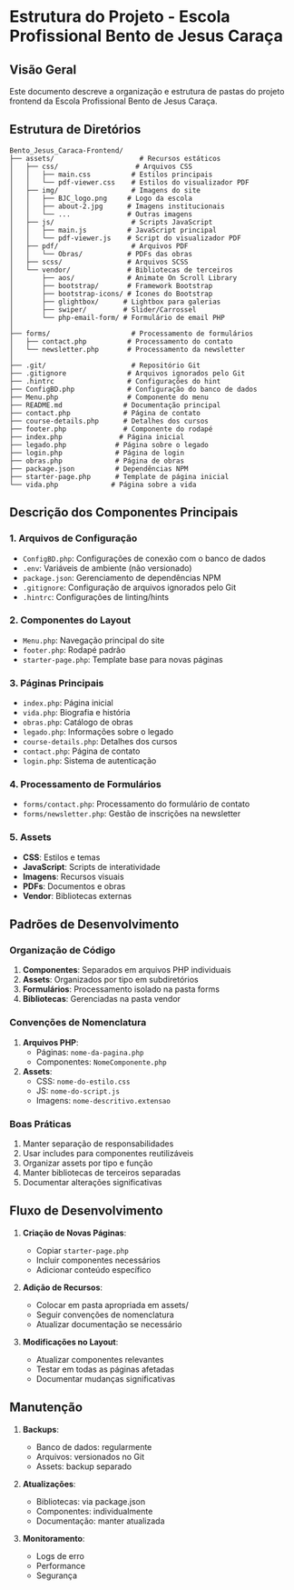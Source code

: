 # Estrutura do Projeto - Escola Profissional Bento de Jesus Caraça

## Visão Geral
Este documento descreve a organização e estrutura de pastas do projeto frontend da Escola Profissional Bento de Jesus Caraça.

## Estrutura de Diretórios

```
Bento_Jesus_Caraca-Frontend/
├── assets/                     # Recursos estáticos
│   ├── css/                   # Arquivos CSS
│   │   ├── main.css          # Estilos principais
│   │   └── pdf-viewer.css    # Estilos do visualizador PDF
│   ├── img/                  # Imagens do site
│   │   ├── BJC_logo.png     # Logo da escola
│   │   ├── about-2.jpg      # Imagens institucionais
│   │   └── ...              # Outras imagens
│   ├── js/                   # Scripts JavaScript
│   │   ├── main.js          # JavaScript principal
│   │   └── pdf-viewer.js    # Script do visualizador PDF
│   ├── pdf/                  # Arquivos PDF
│   │   └── Obras/           # PDFs das obras
│   ├── scss/                # Arquivos SCSS
│   └── vendor/              # Bibliotecas de terceiros
│       ├── aos/             # Animate On Scroll Library
│       ├── bootstrap/       # Framework Bootstrap
│       ├── bootstrap-icons/ # Ícones do Bootstrap
│       ├── glightbox/      # Lightbox para galerias
│       ├── swiper/         # Slider/Carrossel
│       └── php-email-form/ # Formulário de email PHP
│
├── forms/                    # Processamento de formulários
│   ├── contact.php          # Processamento do contato
│   └── newsletter.php       # Processamento da newsletter
│
├── .git/                     # Repositório Git
├── .gitignore               # Arquivos ignorados pelo Git
├── .hintrc                  # Configurações do hint
├── ConfigBD.php             # Configuração do banco de dados
├── Menu.php                 # Componente do menu
├── README.md               # Documentação principal
├── contact.php             # Página de contato
├── course-details.php      # Detalhes dos cursos
├── footer.php              # Componente do rodapé
├── index.php              # Página inicial
├── legado.php            # Página sobre o legado
├── login.php             # Página de login
├── obras.php             # Página de obras
├── package.json          # Dependências NPM
├── starter-page.php      # Template de página inicial
└── vida.php             # Página sobre a vida

```

## Descrição dos Componentes Principais

### 1. Arquivos de Configuração
- `ConfigBD.php`: Configurações de conexão com o banco de dados
- `.env`: Variáveis de ambiente (não versionado)
- `package.json`: Gerenciamento de dependências NPM
- `.gitignore`: Configuração de arquivos ignorados pelo Git
- `.hintrc`: Configurações de linting/hints

### 2. Componentes do Layout
- `Menu.php`: Navegação principal do site
- `footer.php`: Rodapé padrão
- `starter-page.php`: Template base para novas páginas

### 3. Páginas Principais
- `index.php`: Página inicial
- `vida.php`: Biografia e história
- `obras.php`: Catálogo de obras
- `legado.php`: Informações sobre o legado
- `course-details.php`: Detalhes dos cursos
- `contact.php`: Página de contato
- `login.php`: Sistema de autenticação

### 4. Processamento de Formulários
- `forms/contact.php`: Processamento do formulário de contato
- `forms/newsletter.php`: Gestão de inscrições na newsletter

### 5. Assets
- **CSS**: Estilos e temas
- **JavaScript**: Scripts de interatividade
- **Imagens**: Recursos visuais
- **PDFs**: Documentos e obras
- **Vendor**: Bibliotecas externas

## Padrões de Desenvolvimento

### Organização de Código
1. **Componentes**: Separados em arquivos PHP individuais
2. **Assets**: Organizados por tipo em subdiretórios
3. **Formulários**: Processamento isolado na pasta forms
4. **Bibliotecas**: Gerenciadas na pasta vendor

### Convenções de Nomenclatura
1. **Arquivos PHP**: 
   - Páginas: `nome-da-pagina.php`
   - Componentes: `NomeComponente.php`
2. **Assets**:
   - CSS: `nome-do-estilo.css`
   - JS: `nome-do-script.js`
   - Imagens: `nome-descritivo.extensao`

### Boas Práticas
1. Manter separação de responsabilidades
2. Usar includes para componentes reutilizáveis
3. Organizar assets por tipo e função
4. Manter bibliotecas de terceiros separadas
5. Documentar alterações significativas

## Fluxo de Desenvolvimento

1. **Criação de Novas Páginas**:
   - Copiar `starter-page.php`
   - Incluir componentes necessários
   - Adicionar conteúdo específico

2. **Adição de Recursos**:
   - Colocar em pasta apropriada em assets/
   - Seguir convenções de nomenclatura
   - Atualizar documentação se necessário

3. **Modificações no Layout**:
   - Atualizar componentes relevantes
   - Testar em todas as páginas afetadas
   - Documentar mudanças significativas

## Manutenção

1. **Backups**:
   - Banco de dados: regularmente
   - Arquivos: versionados no Git
   - Assets: backup separado

2. **Atualizações**:
   - Bibliotecas: via package.json
   - Componentes: individualmente
   - Documentação: manter atualizada

3. **Monitoramento**:
   - Logs de erro
   - Performance
   - Segurança 
